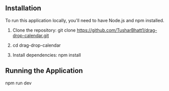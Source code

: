 ## Installation

To run this application locally, you'll need to have Node.js and npm installed. 
1. Clone the repository:
    git clone https://github.com/TusharBhatt1/drag-drop-calendar.git
2.  cd drag-drop-calendar

3. Install dependencies:
    npm install


## Running the Application

npm run dev
